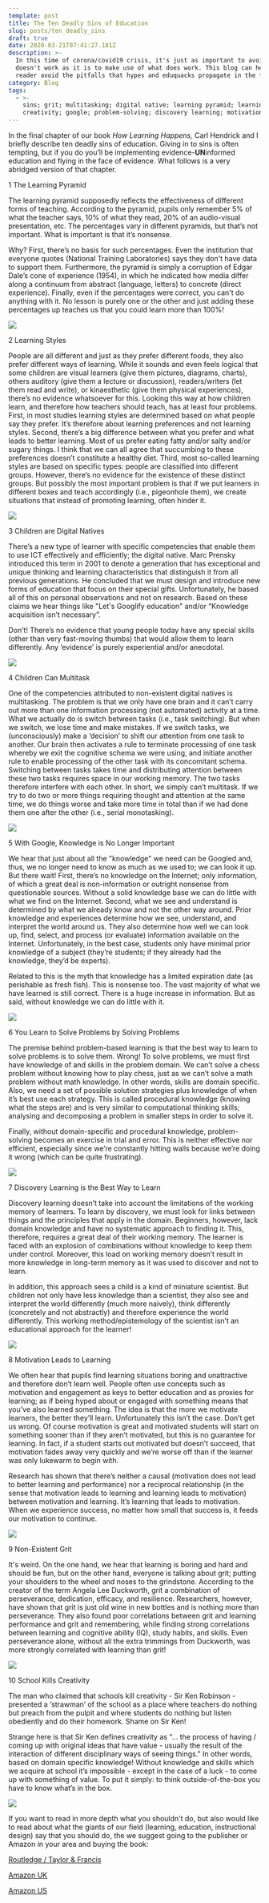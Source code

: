 ```yaml
---
template: post
title: The Ten Deadly Sins of Education
slug: posts/ten_deadly_sins
draft: true
date: 2020-03-21T07:41:27.181Z
description: >-
  In this time of corona/covid19 crisis, it's just as important to avoid what
  doesn't work as it is to make use of what does work. This blog can help the
  reader avoid the pitfalls that hypes and eduquacks propagate in the field!
category: Blog
tags:
  - >-
    sins; grit; multitasking; digital native; learning pyramid; learning styles;
    creativity; google; problem-solving; discovery learning; motivation
---
```

In the final chapter of our book _How Learning Happens,_ Carl Hendrick and I briefly describe ten deadly sins of education. Giving in to sins is often tempting, but if you do you’ll be implementing evidence-**UN**informed education and flying in the face of evidence. What follows is a very abridged version of that chapter.

1 The Learning Pyramid

The learning pyramid supposedly reflects the effectiveness of different forms of teaching. According to the pyramid, pupils only remember 5% of what the teacher says, 10% of what they read, 20% of an audio-visual presentation, etc. The percentages vary in different pyramids, but that’s not important. What is important is that it’s nonsense. 

Why? First, there’s no basis for such percentages. Even the institution that everyone quotes (National Training Laboratories) says they don't have data to support them. Furthermore, the pyramid is simply a corruption of Edgar Dale’s cone of experience (1954), in which he indicated how media differ along a continuum from abstract (language, letters) to concrete (direct experience). Finally, even if the percentages were correct, you can't do anything with it. No lesson is purely one or the other and just adding these percentages up teaches us that you could learn more than 100%!

![](/media/1-cone.png)

2 Learning Styles

People are all different and just as they prefer different foods, they also prefer different ways of learning. While it sounds and even feels logical that some children are visual learners (give them pictures, diagrams, charts), others auditory (give them a lecture or discussion), readers/writers (let them read and write), or kinaesthetic (give them physical experiences), there’s no evidence whatsoever for this. Looking this way at how children learn, and therefore how teachers should teach, has at least four problems. First, in most studies learning styles are determined based on what people say they prefer. It’s therefore about learning preferences and not learning styles. Second, there’s a big difference between what you prefer and what leads to better learning. Most of us prefer eating fatty and/or salty and/or sugary things. I think that we can all agree that succumbing to these preferences doesn’t constitute a healthy diet. Third, most so-called learning styles are based on specific types: people are classified into different groups. However, there’s no evidence for the existence of these distinct groups. But possibly the most important problem is that if we put learners in different boxes and teach accordingly (i.e., pigeonhole them), we create situations that instead of promoting learning, often hinder it.

![](/media/2-styles-smaller.jpg)

3 Children are Digital Natives

There’s a new type of learner with specific competencies that enable them to use ICT effectively and efficiently; the digital native. Marc Prensky introduced this term in 2001 to denote a generation that has exceptional and unique thinking and learning characteristics that distinguish it from all previous generations. He concluded that we must design and introduce new forms of education that focus on their special gifts. Unfortunately, he based all of this on personal observations and not on research. Based on these claims we hear things like "Let's Googlify education" and/or “Knowledge acquisition isn’t necessary”.

Don’t! There’s no evidence that young people today have any special skills (other than very fast-moving thumbs) that would allow them to learn differently. Any ‘evidence’ is purely experiential and/or anecdotal.

![](/media/4-native.jpg)

4 Children Can Multitask

One of the competencies attributed to non-existent digital natives is multitasking. The problem is that we only have one brain and it can’t carry out more than one information processing (not automated) activity at a time. What we actually do is switch between tasks (i.e., task switching). But when we switch, we lose time and make mistakes. If we switch tasks, we (unconsciously) make a ‘decision’ to shift our attention from one task to another. Our brain then activates a rule to terminate processing of one task whereby we exit the cognitive schema we were using, and initiate another rule to enable processing of the other task with its concomitant schema. Switching between tasks takes time and distributing attention between these two tasks requires space in our working memory. The two tasks therefore interfere with each other. In short, we simply can’t multitask. If we try to do two or more things requiring thought and attention at the same time, we do things worse and take more time in total than if we had done them one after the other (i.e., serial monotasking).

![](/media/4-multi.jpg)

5 With Google, Knowledge is No Longer Important

We hear that just about all the "knowledge" we need can be Googled and, thus, we no longer need to know as much as we used to; we can look it up. But there wait! First, there’s no knowledge on the Internet; only information, of which a great deal is non-information or outright nonsense from questionable sources. Without a solid knowledge base we can do little with what we find on the Internet. Second, what we see and understand is determined by what we already know and not the other way around. Prior knowledge and experiences determine how we see, understand, and interpret the world around us. They also determine how well we can look up, find, select, and process (or evaluate) information available on the Internet. Unfortunately, in the best case, students only have minimal prior knowledge of a subject (they’re students; if they already had the knowledge, they’d be experts).

Related to this is the myth that knowledge has a limited expiration date (as perishable as fresh fish). This is nonsense too. The vast majority of what we have learned is still correct. There is a huge increase in information. But as said, without knowledge we can do little with it.

![](/media/afbeelding3.jpg)

6 You Learn to Solve Problems by Solving Problems

The premise behind problem-based learning is that the best way to learn to solve problems is to solve them. Wrong! To solve problems, we must first have knowledge of and skills in the problem domain. We can’t solve a chess problem without knowing how to play chess, just as we can’t solve a math problem without math knowledge. In other words, skills are domain specific. Also, we need a set of possible solution strategies plus knowledge of when it’s best use each strategy. This is called procedural knowledge (knowing what the steps are) and is very similar to computational thinking skills; analysing and decomposing a problem in smaller steps in order to solve it. 

Finally, without domain-specific and procedural knowledge, problem-solving becomes an exercise in trial and error. This is neither effective nor efficient, especially since we’re constantly hitting walls because we’re doing it wrong (which can be quite frustrating). 

![](/media/afbeelding5.jpg)

7 Discovery Learning is the Best Way to Learn

Discovery learning doesn’t take into account the limitations of the working memory of learners. To learn by discovery, we must look for links between things and the principles that apply in the domain. Beginners, however, lack domain knowledge and have no systematic approach to finding it. This, therefore, requires a great deal of their working memory. The learner is faced with an explosion of combinations without knowledge to keep them under control. Moreover, this load on working memory doesn’t result in more knowledge in long-term memory as it was used to discover and not to learn.

In addition, this approach sees a child is a kind of miniature scientist. But children not only have less knowledge than a scientist, they also see and interpret the world differently (much more naively), think differently (concretely and not abstractly) and therefore experience the world differently. This working method/epistemology of the scientist isn’t an educational approach for the learner! 

![](/media/7-discovery.jpg)

8 Motivation Leads to Learning

We often hear that pupils find learning situations boring and unattractive and therefore don’t learn well. People often use concepts such as motivation and engagement as keys to better education and as proxies for learning; as if being hyped about or engaged with something means that you’ve also learned something. The idea is that the more we motivate learners, the better they’ll learn. Unfortunately this isn’t the case. Don’t get us wrong. Of course motivation is great and motivated students will start on something sooner than if they aren’t motivated, but this is no guarantee for learning. In fact, if a student starts out motivated but doesn’t succeed, that motivation fades away very quickly and we’re worse off than if the learner was only lukewarm to begin with.

Research has shown that there’s neither a causal (motivation does not lead to better learning and performance) nor a reciprocal relationship (in the sense that motivation leads to learning and learning leads to motivation) between motivation and learning. It’s learning that leads to motivation. When we experience success, no matter how small that success is, it feeds our motivation to continue.

![](/media/8-motivation.jpg)

9 Non-Existent Grit

It's weird. On the one hand, we hear that learning is boring and hard and should be fun, but on the other hand, everyone is talking about grit; putting your shoulders to the wheel and noses to the grindstone. According to the creator of the term Angela Lee Duckworth, grit a combination of perseverance, dedication, efficacy, and resilience. Researchers, however, have shown that grit is just old wine in new bottles and is nothing more than perseverance. They also found poor correlations between grit and learning performance and grit and remembering, while finding strong correlations between learning and cognitive ability (IQ), study habits, and skills. Even perseverance alone, without all the extra trimmings from Duckworth, was more strongly correlated with learning than grit!

![](/media/9-grit.jpg)

10 School Kills Creativity

The man who claimed that schools kill creativity - Sir Ken Robinson - presented a ‘strawman’ of the school as a place where teachers do nothing but preach from the pulpit and where students do nothing but listen obediently and do their homework. Shame on Sir Ken!

Strange here is that Sir Ken defines creativity as "... the process of having / coming up with original ideas that have value - usually the result of the interaction of different disciplinary ways of seeing things." In other words, based on domain specific knowledge! Without knowledge and skills which we acquire at school it’s impossible - except in the case of a luck - to come up with something of value. To put it simply: to think outside-of-the-box you have to know what’s in the box.

![](/media/10-creativity.jpg)

If you want to read in more depth what you shouldn't do, but also would like to read about what the giants of our field (learning, education, instructional design) say that you should do, the we suggest going to the publisher or Amazon in your area and buying the book:

[Routledge / Taylor & Francis](https://www.routledge.com/How-Learning-Happens-Seminal-Works-in-Educational-Psychology-and-What/Kirschner-Hendrick/p/book/9780367184575)

[ Amazon UK](https://www.amazon.co.uk/How-Learning-Happens-Paul-Kirschner/dp/0367184575/ref=sr_1_1?crid=3B5LOC5RBAV0I&keywords=how+learning+happens&qid=1584777711&sprefix=How+learning+%2Caps%2C148&sr=8-1)

[Amazon US](https://www.amazon.com/How-Learning-Happens-Paul-Kirschner-dp-0367184575/dp/0367184575/ref=mt_paperback?_encoding=UTF8&me=&qid=)
